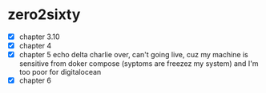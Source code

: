 # zero2sixty

- [x] chapter 3.10
- [x] chapter 4
- [x] chapter 5 echo delta charlie over, can't going live, cuz my machine is sensitive from doker compose (syptoms are freezez my system) and I'm too poor for digitalocean
- [x] chapter 6
